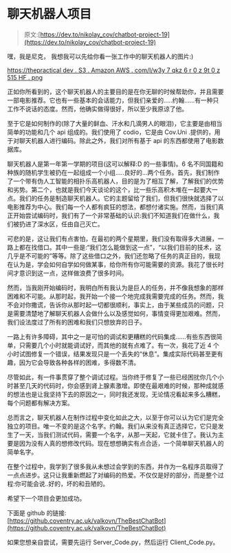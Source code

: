 # 聊天机器人项目

> 原文:[https://dev.to/nikolay_cov/chatbot-project-19](https://dev.to/nikolay_cov/chatbot-project-19)

嘿，我是尼克，
我想我可以先给你看一张工作中的聊天机器人的图片:)

[https://thepractical dev . S3 . Amazon AWS . com/I/w3y 7 qkz 6 r 0 z 9t 0 z 515 HF . png](https://thepracticaldev.s3.amazonaws.com/i/w3y7qkz6r0z9t0z515hf.png)

正如你所看到的，这个聊天机器人的主要目的是在你无聊的时候帮助你，并且需要一部电影推荐。它也有一些基本的会话能力，但我们亲爱的.....约翰......有一种只工作不说话的态度。然而，他确实做得很好，所以至少我原谅了他。

至于它是如何制作的(除了大量的鲜血、汗水和几滴男人的眼泪)，它主要是由相当简单的功能和几个 api 组成的。我们使用了 codio，它是由 Cov.Uni .提供的，用于对聊天机器人进行编码。除此之外，我们对所有基于 api 的东西都使用了电影数据库。

聊天机器人是第一年第一学期的项目(这可以解释:D 的一些事情)。6 名不同国籍和种族的随机学生被扔在一起组成一个小组.....良好的...两个任务。首先，我们制作了一个带有伪人工智能的相扑乐高机器人，目的是为了相互了解，了解我们的优势和劣势。第二个，也就是我们今天谈论的这个，比一些乐高积木堆在一起要大一点。我们的任务是制造聊天机器人。它的主题留给了我们，但我们很快就选择了以电影推荐为中心。我们每一个人都有疯狂的想法，都想付诸实施。然而，当我们真正开始尝试编码时，我们有了一个非常基础的认识:我们不知道我们在做什么，我们被扔进了深水区，任由自己灭亡。

可悲的是，这让我们有点害怕，在最初的两个星期里，我们没有取得多大进展，一路上都在找借口。其中一些是:“我们怎么能做到这一点”，“以我们目前的技术，这几乎是不可能的”等等。除了这些借口之外，我们还忽略了任务的真正目的，我现在认为是，学会如何自学如何做某事，给你所有你可能需要的资源。我花了很长时间才意识到这一点，这样做浪费了很多时间。

然而，当我刚开始编码时，我明白所有我认为是巨人的任务，并不像我想象的那样困难和不可能。从那时起，我开始一个接一个地完成我需要完成的任务。然而，我不会对你撒谎，告诉你从那时起一切都很顺利，事实上，由于某些成员的问题，只是需要清楚地了解聊天机器人会做什么以及感觉如何，事情变得更加艰难。然而，我们设法度过了所有的困难和我们只想放弃的日子。

一路上有许多障碍，其中之一是可怕的调试和更糟糕的代码集成......有些东西很简单，只需要几个小时就能调试好，而其他的就有点难了。有一次，我花了近 4 个小时试图修复一个错误，结果发现只是一个丢失的“休息”。集成实际代码甚至更有趣，因为它会导致各种各样的困难，多得数不清。

尽管如此，有一件事贯穿了整个调试过程。当你终于修复了一些已经困扰你几个小时甚至几天的代码时，你会感到肾上腺素激增。即使在最艰难的时候，那种成就感的想法也是让我坚持下去的原因之一，同时我还发现，无论情况看起来多么糟糕，每个问题都有解决方案。

总而言之，聊天机器人在制作过程中变化如此之大，以至于你可以认为它们是完全独立的项目。唯一不变的是这个名字。约翰。我们从来没有真正选择它，它只是发生了一天，当我们测试代码，需要一个名字，从那一天起，它就卡住了。我认为主要是因为没有人真的想修改代码。现在想想确实有点合适，一个简单聊天机器人的简单名字。

在整个过程中，我学到了很多我从未想过会学到的东西，并作为一名程序员取得了一点点进步。这只让我重新燃起了对编码的热爱。不仅仅是好的部分，而是整个过程:你可能会说..好的，坏的和丑陋的。

希望下一个项目会更加成功。

下面是 github 的链接:[https://github.coventry.ac.uk/valkovn/TheBestChatBot](https://github.coventry.ac.uk/valkovn/TheBestChatBot)

如果您想亲自尝试，需要先运行 Server_Code.py，然后运行 Client_Code.py。